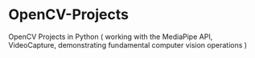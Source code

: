 # OpenCV-Projects
OpenCV Projects in Python ( working with the MediaPipe API, VideoCapture, demonstrating fundamental computer vision operations ) 
